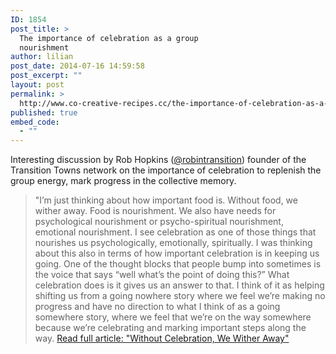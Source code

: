 ```yaml
---
ID: 1854
post_title: >
  The importance of celebration as a group
  nourishment
author: lilian
post_date: 2014-07-16 14:59:58
post_excerpt: ""
layout: post
permalink: >
  http://www.co-creative-recipes.cc/the-importance-of-celebration-as-a-group-nourishment/
published: true
embed_code:
  - ""
---
```

Interesting discussion by Rob Hopkins ([@robintransition][1]) founder of the Transition Towns network on the importance of celebration to replenish the group energy, mark progress in the collective memory. 
> "I’m just thinking about how important food is. Without food, we wither away. Food is nourishment. We also have needs for psychological nourishment or psycho-spiritual nourishment, emotional nourishment. I see celebration as one of those things that nourishes us psychologically, emotionally, spiritually. I was thinking about this also in terms of how important celebration is in keeping us going. One of the thought blocks that people bump into sometimes is the voice that says “well what’s the point of doing this?” What celebration does is it gives us an answer to that. I think of it as helping shifting us from a going nowhere story where we feel we’re making no progress and have no direction to what I think of as a going somewhere story, where we feel that we’re on the way somewhere because we’re celebrating and marking important steps along the way. [Read full article: "Without Celebration, We Wither Away"][2]

 [1]: https://twitter.com/robintransition
 [2]: http://www.resilience.org/stories/2014-07-16/without-celebration-we-wither-away